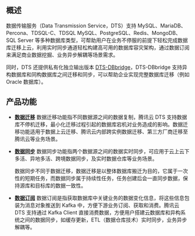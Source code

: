 ## 概述
数据传输服务（Data Transmission Service，DTS）支持 MySQL、MariaDB、Percona、TDSQL-C、TDSQL MySQL、PostgreSQL、Redis、MongoDB、SQL Server 等多种数据库类型，可帮助用户在业务不停服的前提下轻松完成数据库迁移上云，利用实时同步通道轻松构建高可用的数据库容灾架构，通过数据订阅来满足商业数据挖掘、业务异步解耦等场景需求。

同时，DTS 还提供私有化独立输出版本 [DTS-DBbridge](https://cloud.tencent.com/document/product/571/45844)，DTS-DBbridge 支持异构数据库和同构数据库之间迁移和同步，可以帮助企业实现完整数据库迁移（例如 Oracle 数据库）。

## 产品功能
- [**数据迁移**](https://cloud.tencent.com/document/product/571/59387)
数据迁移功能指不同数据源之间的数据复制，腾讯云 DTS 支持数据库不停机迁移，最小化迁移过程引起的数据库宕机对业务造成的影响。数据迁移功能适用于数据上云迁移、腾讯云内部跨实例数据迁移、第三方厂商迁移至腾讯云等业务场景。

- [**数据同步**](https://cloud.tencent.com/document/product/571/59386)
  数据同步功能指两个数据源之间的数据实时同步，可应用于云上云下多活、异地多活、跨境数据同步，及实时数据仓库等业务场景。   

  数据同步不同于数据迁移，数据迁移是以整体数据库搬迁为目的，它属于一次性的短期任务，而数据同步属于持续性任务，任务创建后会一直同步数据，保持源库和目标库的数据一致性。

- [**数据订阅**](https://cloud.tencent.com/document/product/571/59388)
数据订阅是指获取数据库中关键业务的数据变化信息，将这些信息包装为消息对象推送到 Kafka 中，方便下游业务订阅、获取和消费。腾讯云 DTS 支持通过 Kafka Client 直接消费数据，方便用户搭建云数据库和异构系统之间的数据同步，如缓存更新，ETL（数据仓库技术）实时同步，业务异步解耦等。
